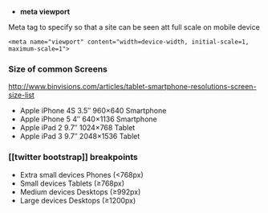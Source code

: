 * **meta viewport**    

Meta tag to specify so that a site can be seen att full scale on mobile device
```
<meta name="viewport" content="width=device-width, initial-scale=1, maximum-scale=1">
```

### **Size of common Screens**   
http://www.binvisions.com/articles/tablet-smartphone-resolutions-screen-size-list


- Apple iPhone 4S 3.5″ 960×640 Smartphone   
- Apple iPhone 5 4″ 640×1136 Smartphone   
- Apple iPad 2 9.7″ 1024×768 Tablet    
- Apple iPad 3 9.7″ 2048×1536 Tablet   

### **[[twitter bootstrap]] breakpoints**   

- Extra small devices Phones (<768px)   
- Small devices Tablets (≥768px)   
- Medium devices Desktops (≥992px)   
- Large devices Desktops (≥1200px)   